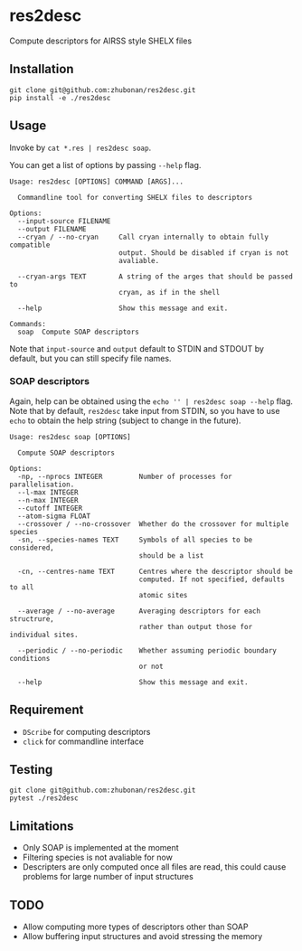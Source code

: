 # res2desc

Compute descriptors for AIRSS style SHELX files

## Installation

```text
git clone git@github.com:zhubonan/res2desc.git
pip install -e ./res2desc
```

## Usage

Invoke by `cat *.res | res2desc soap`.

You can get a list of options by passing `--help` flag.

```text
Usage: res2desc [OPTIONS] COMMAND [ARGS]...

  Commandline tool for converting SHELX files to descriptors

Options:
  --input-source FILENAME
  --output FILENAME
  --cryan / --no-cryan     Call cryan internally to obtain fully compatible
                           output. Should be disabled if cryan is not
                           avaliable.

  --cryan-args TEXT        A string of the arges that should be passed to
                           cryan, as if in the shell

  --help                   Show this message and exit.

Commands:
  soap  Compute SOAP descriptors
```

Note that `input-source` and `output` default to STDIN and STDOUT by default, but you can still
specify file names.

### SOAP descriptors

Again, help can be obtained using the `echo '' | res2desc soap --help` flag.
Note that by default, `res2desc` take input from STDIN, so you have to use `echo`
to obtain the help string (subject to change in the future).

```text
Usage: res2desc soap [OPTIONS]

  Compute SOAP descriptors

Options:
  -np, --nprocs INTEGER         Number of processes for parallelisation.
  --l-max INTEGER
  --n-max INTEGER
  --cutoff INTEGER
  --atom-sigma FLOAT
  --crossover / --no-crossover  Whether do the crossover for multiple species
  -sn, --species-names TEXT     Symbols of all species to be considered,
                                should be a list

  -cn, --centres-name TEXT      Centres where the descriptor should be
                                computed. If not specified, defaults to all
                                atomic sites

  --average / --no-average      Averaging descriptors for each structrure,
                                rather than output those for individual sites.

  --periodic / --no-periodic    Whether assuming periodic boundary conditions
                                or not

  --help                        Show this message and exit.
```

## Requirement

* `DScribe` for computing descriptors
* `click` for commandline interface

## Testing

```text
git clone git@github.com:zhubonan/res2desc.git
pytest ./res2desc
```

## Limitations

* Only SOAP is implemented at the moment
* Filtering species is not avaliable for now
* Descripters are only computed once all files are read, this could cause problems for large number of input structures

## TODO

* Allow computing more types of descriptors other than SOAP
* Allow buffering input structures and avoid stressing the memory
